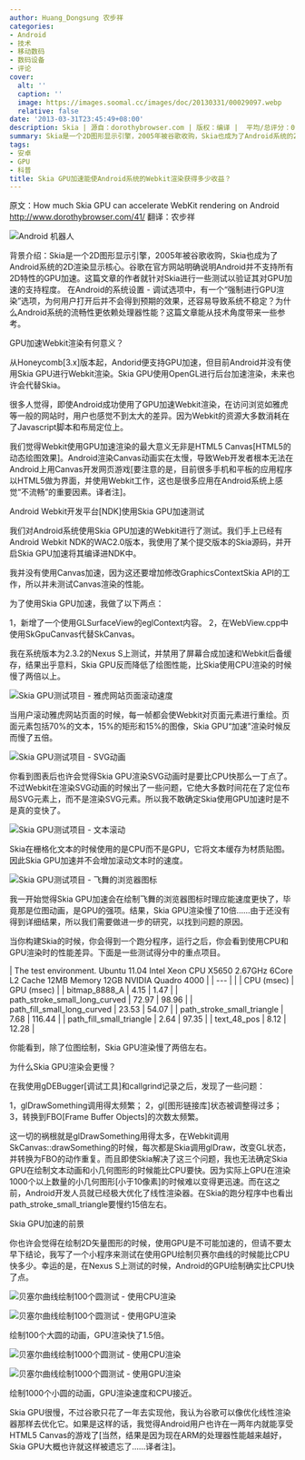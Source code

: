 ```yaml
---
author: Huang_Dongsung 农步祥
categories:
- Android
- 技术
- 移动数码
- 数码设备
- 评论
cover:
  alt: ''
  caption: ''
  image: https://images.soomal.cc/images/doc/20130331/00029097.webp
  relative: false
date: '2013-03-31T23:45:49+08:00'
description: Skia | 源自：dorothybrowser.com | 版权：编译 |  平均/总评分：09.71/68
summary: Skia是一个2D图形显示引擎，2005年被谷歌收购，Skia也成为了Android系统的2D渲染显示核心。谷歌在官方网站明确说明Android并不支持所有2D特性的GPU加速，Android的“强制进行GPU渲染”选项，为何用户打开后并不会得到预期的效果，还容易导致系统不稳定……
tags:
- 安卓
- GPU
- 科普
title: Skia GPU加速能使Android系统的Webkit渲染获得多少收益？
---
```


原文：How much Skia GPU can accelerate WebKit rendering on Android
http://www.dorothybrowser.com/41/
翻译：农步祥



![Android 机器人](https://images.soomal.cc/images/doc/20130331/00029097.webp)



背景介绍：Skia是一个2D图形显示引擎，2005年被谷歌收购，Skia也成为了Android系统的2D渲染显示核心。谷歌在官方网站明确说明Android并不支持所有2D特性的GPU加速。这篇文章的作者就针对Skia进行一些测试以验证其对GPU加速的支持程度。
在Android的系统设置 - 调试选项中，有一个“强制进行GPU渲染”选项，为何用户打开后并不会得到预期的效果，还容易导致系统不稳定？为什么Android系统的流畅性更依赖处理器性能？这篇文章能从技术角度带来一些参考。



GPU加速Webkit渲染有何意义？



从Honeycomb[3.x]版本起，Andorid便支持GPU加速，但目前Android并没有使用Skia GPU进行Webkit渲染。Skia GPU使用OpenGL进行后台加速渲染，未来也许会代替Skia。



很多人觉得，即使Android成功使用了GPU加速Webkit渲染，在访问浏览如雅虎等一般的网站时，用户也感觉不到太大的差异。因为Webkit的资源大多数消耗在了Javascript脚本和布局定位上。



我们觉得Webkit使用GPU加速渲染的最大意义无非是HTML5 Canvas[HTML5的动态绘图效果]。Android渲染Canvas动画实在太慢，导致Web开发者根本无法在Android上用Canvas开发网页游戏[要注意的是，目前很多手机和平板的应用程序以HTML5做为界面，并使用Webkit工作，这也是很多应用在Android系统上感觉“不流畅”的重要因素。译者注]。



Android Webkit开发平台[NDK]使用Skia GPU加速测试



我们对Android系统使用Skia GPU加速的Webkit进行了测试。我们手上已经有Android Webkit NDK的WAC2.0版本，我使用了某个提交版本的Skia源码，并开启Skia GPU加速将其编译进NDK中。



我并没有使用Canvas加速，因为这还要增加修改GraphicsContextSkia API的工作，所以并未测试Canvas渲染的性能。



为了使用Skia GPU加速，我做了以下两点：



1，新增了一个使用GLSurfaceView的eglContext内容。
2，在WebView.cpp中使用SkGpuCanvas代替SkCanvas。



我在系统版本为2.3.2的Nexus S上测试，并禁用了屏幕合成加速和Webkit后备缓存，结果出乎意料，Skia GPU反而降低了绘图性能，比Skia使用CPU渲染的时候慢了两倍以上。



![Skia GPU测试项目 - 雅虎网站页面滚动速度](https://images.soomal.cc/images/doc/20130331/00029089.webp)



当用户滚动雅虎网站页面的时候，每一帧都会使Webkit对页面元素进行重绘。页面元素包括70%的文本，15%的矩形和15%的图像，Skia GPU“加速”渲染时候反而慢了五倍。



![Skia GPU测试项目 - SVG动画](https://images.soomal.cc/images/doc/20130331/00029090.webp)



你看到图表后也许会觉得Skia GPU渲染SVG动画时是要比CPU快那么一丁点了。不过Webkit在渲染SVG动画的时候出了一些问题，它绝大多数时间花在了定位布局SVG元素上，而不是渲染SVG元素。所以我不敢确定Skia使用GPU加速时是不是真的变快了。



![Skia GPU测试项目 - 文本滚动](https://images.soomal.cc/images/doc/20130331/00029091.webp)



Skia在栅格化文本的时候使用的是CPU而不是GPU，它将文本缓存为材质贴图。因此Skia GPU加速并不会增加滚动文本时的速度。



![Skia GPU测试项目 - 飞舞的浏览器图标](https://images.soomal.cc/images/doc/20130331/00029092.webp)



我一开始觉得Skia GPU加速会在绘制飞舞的浏览器图标时理应能速度更快了，毕竟那是位图动画，是GPU的强项。结果，Skia GPU渲染慢了10倍……由于还没有得到详细结果，所以我们需要做进一步的研究，以找到问题的原因。



当你构建Skia的时候，你会得到一个跑分程序，运行之后，你会看到使用CPU和GPU渲染时的性能差异。下面是一些测试得分中的重点项目。



| The test environment.
Ubuntu 11.04 
Intel Xeon CPU X5650 2.67GHz 6Core L2 Cache 12MB 
Memory 12GB 
NVIDIA Quadro 4000 |
| --- |
|  | CPU (msec) | GPU (msec) |
| bitmap_8888_A | 4.15 | 1.47 |
| path_stroke_small_long_curved | 72.97 | 98.96 |
| path_fill_small_long_curved | 23.53 | 54.07 |
| path_stroke_small_triangle | 7.68 | 116.44 |
| path_fill_small_triangle | 2.64 | 97.35 |
| text_48_pos | 8.12 | 12.28 |



你能看到，除了位图绘制，Skia GPU渲染慢了两倍左右。



为什么Skia GPU渲染会更慢？



在我使用gDEBugger[调试工具]和callgrind记录之后，发现了一些问题：



1，glDrawSomething调用得太频繁；
2，gl[图形链接库]状态被调整得过多；
3，转换到FBO[Frame Buffer Objects]的次数太频繁。



这一切的祸根就是glDrawSomething用得太多，在Webkit调用SkCanvas::drawSomething的时候，每次都是Skia调用glDraw，改变GL状态，并转换为FBO的动作重复。而且即使Skia解决了这三个问题，我也无法确定Skia GPU在绘制文本动画和小几何图形的时候能比CPU要快。因为实际上GPU在渲染1000个以上数量的小几何图形[小于10像素]的时候难以变得更迅速。而在这之前，Android开发人员就已经极大优化了线性渲染器。在Skia的跑分程序中也看出path_stroke_small_triangle要慢约15倍左右。



Skia GPU加速的前景



你也许会觉得在绘制2D矢量图形的时候，使用GPU是不可能加速的，但请不要太早下结论，我写了一个小程序来测试在使用GPU绘制贝赛尔曲线的时候能比CPU快多少。幸运的是，在Nexus S上测试的时候，Android的GPU绘制确实比CPU快了点。



![贝塞尔曲线绘制100个圆测试 - 使用CPU渲染](https://images.soomal.cc/images/doc/20130331/00029093.webp)



![贝塞尔曲线绘制100个圆测试 - 使用GPU渲染](https://images.soomal.cc/images/doc/20130331/00029094.webp)



绘制100个大圆的动画，GPU渲染快了1.5倍。



![贝塞尔曲线绘制1000个圆测试 - 使用CPU渲染](https://images.soomal.cc/images/doc/20130331/00029095.webp)



![贝塞尔曲线绘制1000个圆测试 - 使用GPU渲染](https://images.soomal.cc/images/doc/20130331/00029096.webp)



绘制1000个小圆的动画，GPU渲染速度和CPU接近。







Skia GPU很慢，不过谷歌只花了一年去实现他，我认为谷歌可以像优化线性渲染器那样去优化它。如果是这样的话，我觉得Android用户也许在一两年内就能享受HTML5 Canvas的游戏了[当然，结果是因为现在ARM的处理器性能越来越好，Skia GPU大概也许就这样被遗忘了……译者注]。